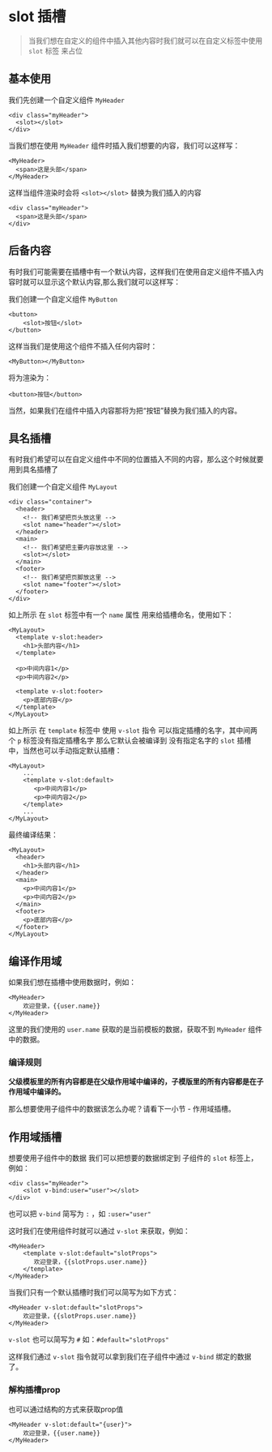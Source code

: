 # slot 插槽

> 当我们想在自定义的组件中插入其他内容时我们就可以在自定义标签中使用 `slot` 标签 来占位

## 基本使用

我们先创建一个自定义组件 `MyHeader` 

```vue
<div class="myHeader">
  <slot></slot>
</div>
```

当我们想在使用 `MyHeader` 组件时插入我们想要的内容，我们可以这样写：

```vue
<MyHeader>
  <span>这是头部</span>
</MyHeader>
```

这样当组件渲染时会将 `<slot></slot>` 替换为我们插入的内容

```vue
<div class="myHeader">
  <span>这是头部</span>
</div>
```

## 后备内容

有时我们可能需要在插槽中有一个默认内容，这样我们在使用自定义组件不插入内容时就可以显示这个默认内容,那么我们就可以这样写：

我们创建一个自定义组件 `MyButton`

```vue
<button>
    <slot>按钮</slot>
</button>
```

这样当我们是使用这个组件不插入任何内容时：

```vue
<MyButton></MyButton>
```

将为渲染为：

```vue
<button>按钮</button>
```

当然，如果我们在组件中插入内容那将为把“按钮”替换为我们插入的内容。

## 具名插槽

有时我们希望可以在自定义组件中不同的位置插入不同的内容，那么这个时候就要用到具名插槽了

我们创建一个自定义组件 `MyLayout`

```vue
<div class="container">
  <header>
    <!-- 我们希望把页头放这里 --> 
    <slot name="header"></slot>
  </header>
  <main>
    <!-- 我们希望把主要内容放这里 -->
    <slot></slot>
  </main>
  <footer>
    <!-- 我们希望把页脚放这里 -->
    <slot name="footer"></slot>
  </footer>
</div>
```

如上所示 在 `slot` 标签中有一个 `name` 属性 用来给插槽命名，使用如下：

```vue
<MyLayout>
  <template v-slot:header>
    <h1>头部内容</h1>
  </template>

  <p>中间内容1</p>
  <p>中间内容2</p>

  <template v-slot:footer>
    <p>底部内容</p>
  </template>
</MyLayout>
```

如上所示 在 `template` 标签中 使用 `v-slot` 指令 可以指定插槽的名字，其中间两个 `p` 标签没有指定插槽名字 那么它默认会被编译到 没有指定名字的 `slot` 插槽中，当然也可以手动指定默认插槽：

```vue
<MyLayout>
    ...
    <template v-slot:default>
       <p>中间内容1</p>
       <p>中间内容2</p>
    </template>
    ...
</MyLayout>
```



最终编译结果：

```vue
<MyLayout>
  <header>
    <h1>头部内容</h1>
  </header>
  <main>
    <p>中间内容1</p>
    <p>中间内容2</p>
  </main>
  <footer>
    <p>底部内容</p>
  </footer>
</MyLayout>
```

## 编译作用域

如果我们想在插槽中使用数据时，例如：

```vue
<MyHeader>
    欢迎登录，{{user.name}}
</MyHeader>
```

这里的我们使用的 `user.name` 获取的是当前模板的数据，获取不到 `MyHeader` 组件中的数据。

### 编译规则

**父级模板里的所有内容都是在父级作用域中编译的，子模版里的所有内容都是在子作用域中编译的。**

那么想要使用子组件中的数据该怎么办呢？请看下一小节 - 作用域插槽。

## 作用域插槽

想要使用子组件中的数据 我们可以把想要的数据绑定到 子组件的 `slot` 标签上，例如：

```vue
<div class="myHeader">
    <slot v-bind:user="user"></slot>
</div>
```

也可以把 `v-bind` 简写为 `:` ，如 `:user="user"`

这时我们在使用组件时就可以通过 `v-slot` 来获取，例如：

```vue
<MyHeader>
    <template v-slot:default="slotProps">
       欢迎登录，{{slotProps.user.name}}
    </template>
</MyHeader>
```

当我们只有一个默认插槽时我们可以简写为如下方式：

```vue
<MyHeader v-slot:default="slotProps">
    欢迎登录，{{slotProps.user.name}}
</MyHeader>
```

`v-slot` 也可以简写为 `#` 如：`#default="slotProps"`

这样我们通过 `v-slot` 指令就可以拿到我们在子组件中通过 `v-bind` 绑定的数据了。

### 解构插槽prop

也可以通过结构的方式来获取prop值

```vue
<MyHeader v-slot:default="{user}">
    欢迎登录，{{user.name}}
</MyHeader>
```


